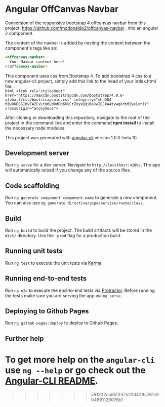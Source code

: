 # Angular OffCanvas Navbar
Conversion of the responsive bootstrap 4 offcanvas navbar from this project, https://github.com/mcdonaldp2/offcanvas-navbar , into an angular 2 component.

The content of the navbar is added by nesting the content between the component's tags like so:
```html
<offcanvas-navbar>
  Your Navbar content here!
</offcanvas-navbar>
```

This component uses css from Bootstrap 4. To add bootstrap 4 css to a new angular-cli project, simply add this link to the head of your index.html file:     
      ```html
      <link rel="stylesheet" href="https://maxcdn.bootstrapcdn.com/bootstrap/4.0.0-alpha.3/css/bootstrap.min.css" integrity="sha384-MIwDKRSSImVFAZCVLtU0LMDdON6KVCrZHyVQQj6e8wIEJkW4tvwqXrbMIya1vriY" crossorigin="anonymous">
      ```

After cloning or downloading this repository, navigate to the root of the project in the command line and enter the command **npm install** to install the necessary node modules.

This project was generated with [angular-cli](https://github.com/angular/angular-cli) version 1.0.0-beta.10.

## Development server
Run `ng serve` for a dev server. Navigate to `http://localhost:4200/`. The app will automatically reload if you change any of the source files.

## Code scaffolding

Run `ng generate component component-name` to generate a new component. You can also use `ng generate directive/pipe/service/route/class`.

## Build

Run `ng build` to build the project. The build artifacts will be stored in the `dist/` directory. Use the `-prod` flag for a production build.

## Running unit tests

Run `ng test` to execute the unit tests via [Karma](https://karma-runner.github.io).

## Running end-to-end tests

Run `ng e2e` to execute the end-to-end tests via [Protractor](http://www.protractortest.org/). 
Before running the tests make sure you are serving the app via `ng serve`.

## Deploying to Github Pages

Run `ng github-pages:deploy` to deploy to Github Pages.

## Further help

To get more help on the `angular-cli` use `ng --help` or go check out the [Angular-CLI README](https://github.com/angular/angular-cli/blob/master/README.md).
=======

>>>>>>> a61332ca85f337520d429c761c904891129076b1

